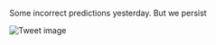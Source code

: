 Some incorrect predictions yesterday. But we persist


![Tweet image](/assets/crosspoast/Gx1u_LabsAAE70o.jpg)

